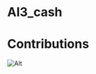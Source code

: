 # AI3_cash

# Contributions

![Alt](https://repobeats.axiom.co/api/embed/111946bfd289914f40402096657f086007aa659e.svg "Repobeats analytics image")
